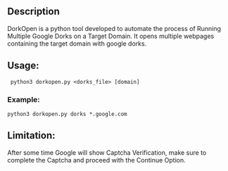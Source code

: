 ## Description 
DorkOpen is a python tool developed to automate the process of Running Multiple Google Dorks on a Target Domain. It opens multiple webpages containing the target domain with google dorks.

## Usage:
```
 python3 dorkopen.py <dorks_file> [domain]
```

### Example: 
```
python3 dorkopen.py dorks *.google.com
```

## Limitation:
 After some time Google will show Captcha Verification, make sure to complete the Captcha and proceed with the Continue Option.
